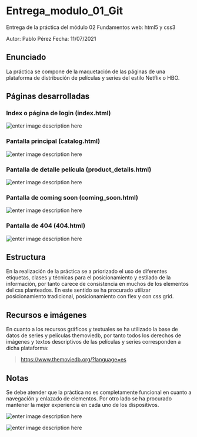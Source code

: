 # Entrega_modulo_01_Git

Entrega de la práctica del módulo 02 Fundamentos web: html5 y css3

Autor: Pablo Pérez
Fecha: 11/07/2021

## Enunciado

La práctica se compone de la maquetación de las páginas de una plataforma de distribución de películas y series del estilo Netflix o HBO.

## Páginas desarrolladas

### Index o página de login (index.html)

![enter image description here](./readme/index.png)

### Pantalla principal (catalog.html)

![enter image description here](./readme/catalog.png)

### Pantalla de detalle película (product_details.html)

![enter image description here](./readme/product_details.png)

### Pantalla de coming soon (coming_soon.html)

![enter image description here](./readme/coming_soon.png)

### Pantalla de 404 (404.html)

![enter image description here](./readme/404.png)

## Estructura

En la realización de la práctica se a priorizado el uso de diferentes etiquetas, clases y técnicas para el posicionamiento y estilado de la información, por tanto carece de consistencia en muchos de los elementos del css planteados. En este sentido se ha procurado utilizar posicionamiento tradicional, posicionamiento con flex y con css grid.

## Recursos e imágenes

En cuanto a los recursos gráficos y textuales se ha utilizado la base de datos de series y películas themoviedb, por tanto todos los derechos de imágenes y textos descriptivos de las películas y series corresponden a dicha plataforma:

> https://www.themoviedb.org/?language=es

## Notas

Se debe atender que la práctica no es completamente funcional en cuanto a navegación y enlazado de elementos.
Por otro lado se ha procurado mantener la mejor experiencia en cada uno de los dispositivos.

![enter image description here](./readme/device_index.png)

![enter image description here](./readme/device_catalog.png)
